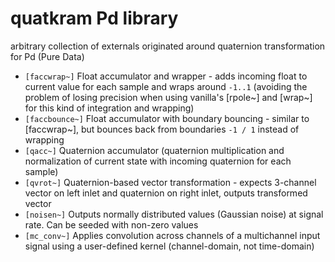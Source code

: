 # quatkram Pd library
arbitrary collection of externals originated around quaternion transformation for Pd (Pure Data)

* `[faccwrap~]` Float accumulator and wrapper - adds incoming float to current value for each sample and wraps around `-1..1` (avoiding the problem of losing precision when using vanilla's [rpole~] and [wrap~] for this kind of integration and wrapping)
* `[faccbounce~]` Float accumulator with boundary bouncing - similar to [faccwrap~], but bounces back from boundaries `-1 / 1` instead of wrapping
* `[qacc~]` Quaternion accumulator (quaternion multiplication and normalization of current state with incoming quaternion for each sample)
* `[qvrot~]` Quaternion-based vector transformation - expects 3-channel vector on left inlet and quaternion on right inlet, outputs transformed vector
* `[noisen~]` Outputs normally distributed values (Gaussian noise) at signal rate. Can be seeded with non-zero values
* `[mc_conv~]` Applies convolution across channels of a multichannel input signal using a user-defined kernel (channel-domain, not time-domain)
